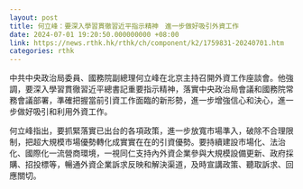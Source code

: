 ```yaml
---
layout: post
title: 何立峰：要深入學習貫徹習近平指示精神　進一步做好吸引外資工作
date: 2024-07-01 19:20:50.000000000 +08:00
link: https://news.rthk.hk/rthk/ch/component/k2/1759831-20240701.htm
categories: rthk
---
```


中共中央政治局委員、國務院副總理何立峰在北京主持召開外資工作座談會。他強調，要深入學習貫徹習近平總書記重要指示精神，落實中央政治局會議和國務院常務會議部署，準確把握當前引資工作面臨的新形勢，進一步增強信心和決心，進一步做好吸引和利用外資工作。

何立峰指出，要抓緊落實已出台的各項政策，進一步放寬市場準入，破除不合理限制，把超大規模市場優勢轉化成實實在在的引資優勢。要持續建設市場化、法治化、國際化一流營商環境，一視同仁支持內外資企業參與大規模設備更新、政府採購、招投標等，暢通外資企業訴求反映和解決渠道，及時宣講政策、聽取訴求、回應關切。
